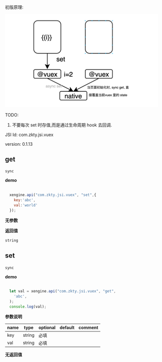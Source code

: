 


初版原理:

![image-20210428165330367](assets/image-20210428165330367.png)



TODO:

1. 不要每次 set 时存值,而是通过生命周期 hook 去回调.


JSI Id: com.zkty.jsi.vuex

version: 0.1.13



## get
`sync`

**demo**
``` js

  xengine.api("com.zkty.jsi.vuex", "set",{
    key:'abc',
    val:'world'
  });

``` 

**无参数**

**返回值**
``` js
string
``` 



## set
`sync`

**demo**
``` js

  let val = xengine.api("com.zkty.jsi.vuex", "get",
    'abc',
  );
  console.log(val);

``` 

**参数说明**

| name                        | type      | optional | default   | comment  |
| --------------------------- | --------- | -------- | --------- |--------- |
| key | string | 必填 |  |  |
| val | string | 必填 |  |  |
**无返回值**


    

